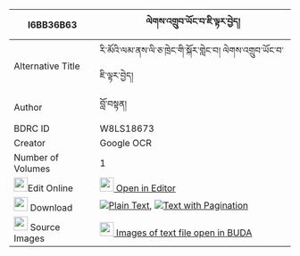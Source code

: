 |I6BB36B63|ལེགས་འགྲུབ་ཡོང་བ་ཇི་ལྟར་བྱེད། 
| --- | --- 
|Alternative Title |རི་མོའི་ལམ་ནས་ལི་ཅ་ཁྲེང་གི་སྐོར་གླེང་བ། ལེགས་འགྲུབ་ཡོང་བ་ཇི་ལྟར་བྱེད།
|Author| བློ་བསྟན།
|BDRC ID | W8LS18673
|Creator | Google OCR
|Number of Volumes| 1
|<img width="25" src="https://img.icons8.com/color/25/000000/edit-property.png">Edit Online| [<img width="25" src="https://avatars.githubusercontent.com/u/45091458?s=200&v=4"> Open in Editor](http://editor.openpecha.org/I6BB36B63)
|<img width="25" src="https://img.icons8.com/fluent/48/000000/download-2.png"/>  Download | [![](https://img.icons8.com/color/20/000000/txt.png)Plain Text](https://github.com/Openpecha/I6BB36B63/releases/download/v1/lek_drub_yongwa_jitar_je_plain_I6BB36B63.zip), [![](https://img.icons8.com/color/20/000000/txt.png)Text with Pagination](https://github.com/Openpecha/I6BB36B63/releases/download/v1/lek_drub_yongwa_jitar_je_pages_I6BB36B63.zip)
|<img width="25" src="https://img.icons8.com/plasticine/100/000000/pictures-folder.png"/>  Source Images | [<img width="25" src="https://library.bdrc.io/icons/BUDA-small.svg"> Images of text file open in BUDA](https://library.bdrc.io/show/bdr:W8LS18673)